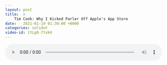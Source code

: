 ```yaml
---
layout: post
title:  >
    Tim Cook: Why I Kicked Parler Off Apple's App Store
date:   2021-01-19 01:30:00 +0000
categories: solidot
video-id: 1YLg8-7txkU
---
```


<audio src="/assets/2954035e868213dc9195106787f8345d.mp3" style="width: 100%;" controls></audio>

